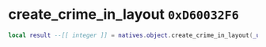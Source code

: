 # create_crime_in_layout `0xD60032F6`

```lua
local result --[[ integer ]] = natives.object.create_crime_in_layout(_unk0 --[[ integer ]])
```